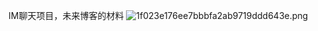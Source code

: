 IM聊天项目，未来博客的材料
![1f023e176ee7bbbfa2ab9719ddd643e.png](https://i.loli.net/2018/11/23/5bf7baee324be.png)